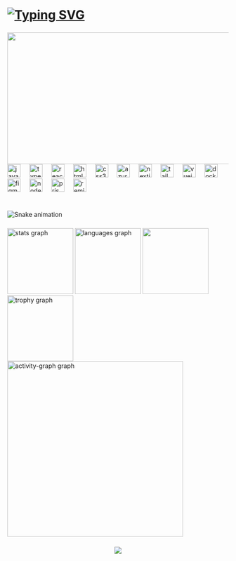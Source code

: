 # [![Typing SVG](https://readme-typing-svg.herokuapp.com?font=SF+Pro+Display&weight=500&size=30&pause=1000&color=6F9EFF&center=true&vCenter=true&random=false&width=600&lines=Hello+%F0%9F%91%8B+I'm+Binaya;Building+Digital+Experiences;Full+Stack+Developer)](https://git.io/typing-svg)

###

<a href="https://www.gitanimals.org/en_US?utm_medium=image&utm_source=BajraYeJoon&utm_content=farm">
<img
  src="https://render.gitanimals.org/farms/BajraYeJoon"
  width="600"
  height="300"
/>
</a>

<div align="left">
  <img src="https://cdn.jsdelivr.net/gh/devicons/devicon/icons/javascript/javascript-original.svg" height="30" alt="javascript logo"  />
  <img width="12" />
  <img src="https://cdn.jsdelivr.net/gh/devicons/devicon/icons/typescript/typescript-original.svg" height="30" alt="typescript logo"  />
  <img width="12" />
  <img src="https://cdn.jsdelivr.net/gh/devicons/devicon/icons/react/react-original.svg" height="30" alt="react logo"  />
  <img width="12" />
  <img src="https://cdn.jsdelivr.net/gh/devicons/devicon/icons/html5/html5-original.svg" height="30" alt="html5 logo"  />
  <img width="12" />
  <img src="https://cdn.jsdelivr.net/gh/devicons/devicon/icons/css3/css3-original.svg" height="30" alt="css3 logo"  />
  <img width="12" />
  <img src="https://cdn.jsdelivr.net/gh/devicons/devicon/icons/azure/azure-original.svg" height="30" alt="azure logo"  />
  <img width="12" />
  <img src="https://skillicons.dev/icons?i=nextjs" height="30" alt="nextjs logo"  />
  <img width="12" />
  <img src="https://skillicons.dev/icons?i=tailwind" height="30" alt="tailwindcss logo"  />
  <img width="12" />
  <img src="https://skillicons.dev/icons?i=vue" height="30" alt="vuejs logo"  />
  <img width="12" />
  <img src="https://skillicons.dev/icons?i=docker" height="30" alt="docker logo"  />
  <img width="12" />
  <img src="https://skillicons.dev/icons?i=figma" height="30" alt="figma logo"  />
  <img width="12" />
  <img src="https://skillicons.dev/icons?i=nodejs" height="30" alt="nodejs logo"  />
  <img width="12" />
  <img src="https://skillicons.dev/icons?i=prisma" height="30" alt="prisma logo"  />
  <img width="12" />
  <img src="https://skillicons.dev/icons?i=remix" height="30" alt="remix logo"  />
</div>

###

<br clear="both">

<img src="https://raw.githubusercontent.com/bajrayejoon/bajrayejoon/output/snake.svg" alt="Snake animation" />

###

<div align="left">
  <img src="https://github-readme-stats.vercel.app/api?username=BajraYeJoon&hide_title=false&hide_rank=false&show_icons=true&include_all_commits=true&count_private=true&disable_animations=false&theme=dracula&locale=en&hide_border=false" height="150" alt="stats graph"  />
  <img src="https://github-readme-stats.vercel.app/api/top-langs?username=bajrayejoon&locale=en&hide_title=false&layout=compact&card_width=320&langs_count=5&theme=dracula&hide_border=false" height="150" alt="languages graph"  />
 <img  src="https://github-readme-streak-stats.herokuapp.com/?user=BajraYeJoon&theme=dark&hide_border=true&background=00000000&stroke=6F9EFF&ring=6F9EFF&fire=6F9EFF&currStreakNum=FFFFFF&sideNums=FFFFFF&currStreakLabel=6F9EFF&sideLabels=6F9EFF&dates=FFFFFF" height="150" />
  <img src="https://github-profile-trophy.vercel.app?username=bajrayejoon&no-frame=true&no-bg=false&theme=dracula&column=9&row=1" height="150" alt="trophy graph"  />
  <img src="https://github-readme-activity-graph.vercel.app/graph?username=bajrayejoon&theme=gotham&area=true&hide_border=false" height="400" alt="activity-graph graph"  />
</div>

###

<div align="center">
  <img src="https://profile-counter.glitch.me/bajrayejoon/count.svg?"  />
</div>

###
